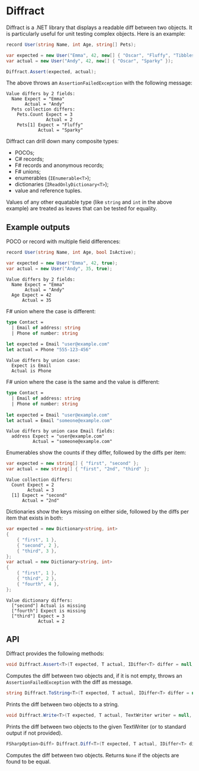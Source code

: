 # Diffract

Diffract is a .NET library that displays a readable diff between two objects.
It is particularly useful for unit testing complex objects.
Here is an example:

```csharp
record User(string Name, int Age, string[] Pets);

var expected = new User("Emma", 42, new[] { "Oscar", "Fluffy", "Tibbles" });
var actual = new User("Andy", 42, new[] { "Oscar", "Sparky" });

Diffract.Assert(expected, actual);
```

The above throws an `AssertionFailedException` with the following message:

```
Value differs by 2 fields:
  Name Expect = "Emma"
       Actual = "Andy"
  Pets collection differs:
    Pets.Count Expect = 3
               Actual = 2
    Pets[1] Expect = "Fluffy"
            Actual = "Sparky"
```

Diffract can drill down many composite types:
* POCOs;
* C# records;
* F# records and anonymous records;
* F# unions;
* enumerables (`IEnumerable<T>`);
* dictionaries (`IReadOnlyDictionary<T>`);
* value and reference tuples.

Values of any other equatable type (like `string` and `int` in the above example) are treated as leaves that can be tested for equality.

## Example outputs

POCO or record with multiple field differences:

```csharp
record User(string Name, int Age, bool IsActive);

var expected = new User("Emma", 42, true);
var actual = new User("Andy", 35, true);
```

```
Value differs by 2 fields:
  Name Expect = "Emma"
       Actual = "Andy"
  Age Expect = 42
      Actual = 35
```

F# union where the case is different:

```fsharp
type Contact =
  | Email of address: string
  | Phone of number: string
  
let expected = Email "user@example.com"
let actual = Phone "555-123-456"
```

```
Value differs by union case:
  Expect is Email
  Actual is Phone
```

F# union where the case is the same and the value is different:

```fsharp
type Contact =
  | Email of address: string
  | Phone of number: string
  
let expected = Email "user@example.com"
let actual = Email "someone@example.com"
```

```
Value differs by union case Email fields:
  address Expect = "user@example.com"
          Actual = "someone@example.com"
```

Enumerables show the counts if they differ, followed by the diffs per item:

```csharp
var expected = new string[] { "first", "second" };
var actual = new string[] { "first", "2nd", "third" };
```

```
Value collection differs:
  Count Expect = 2
        Actual = 3
  [1] Expect = "second"
      Actual = "2nd"
```

Dictionaries show the keys missing on either side, followed by the diffs per item that exists in both:

```csharp
var expected = new Dictionary<string, int>
{
    { "first", 1 },
    { "second", 2 },
    { "third", 3 },
};
var actual = new Dictionary<string, int>
{
    { "first", 1 },
    { "third", 2 },
    { "fourth", 4 },
};
```

```
Value dictionary differs:
  ["second"] Actual is missing
  ["fourth"] Expect is missing
  ["third"] Expect = 3
            Actual = 2
```

## API

Diffract provides the following methods:

```csharp
void Diffract.Assert<T>(T expected, T actual, IDiffer<T> differ = null, PrintParams param = null)
```

Computes the diff between two objects and, if it is not empty, throws an `AssertionFailedException` with the diff as message.

```csharp
string Diffract.ToString<T>(T expected, T actual, IDiffer<T> differ = null, PrintParams param = null)
```

Prints the diff between two objects to a string.

```csharp
void Diffract.Write<T>(T expected, T actual, TextWriter writer = null, IDiffer<T> differ = null, PrintParams param = null)
```

Prints the diff between two objects to the given TextWriter (or to standard output if not provided).

```csharp
FSharpOption<Diff> Diffract.Diff<T>(T expected, T actual, IDiffer<T> differ = null)
```

Computes the diff between two objects. Returns `None` if the objects are found to be equal.
